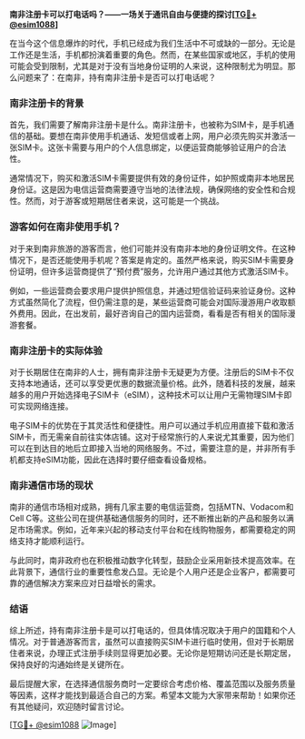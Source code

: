 **南非注册卡可以打电话吗？——一场关于通讯自由与便捷的探讨[[TG💪+ @esim1088](https://t.me/s/esim1088)]**

在当今这个信息爆炸的时代，手机已经成为我们生活中不可或缺的一部分。无论是工作还是生活，手机都扮演着重要的角色。然而，在某些国家或地区，手机的使用可能会受到限制，尤其是对于没有当地身份证明的人来说，这种限制尤为明显。那么问题来了：在南非，持有南非注册卡是否可以打电话呢？

### 南非注册卡的背景

首先，我们需要了解南非注册卡是什么。南非注册卡，也被称为SIM卡，是手机通信的基础。要想在南非使用手机通话、发短信或者上网，用户必须先购买并激活一张SIM卡。这张卡需要与用户的个人信息绑定，以便运营商能够验证用户的合法性。

通常情况下，购买和激活SIM卡需要提供有效的身份证件，如护照或南非本地居民身份证。这是因为电信运营商需要遵守当地的法律法规，确保网络的安全性和合规性。然而，对于游客或短期居住者来说，这可能是一个挑战。

### 游客如何在南非使用手机？

对于来到南非旅游的游客而言，他们可能并没有南非本地的身份证明文件。在这种情况下，是否还能使用手机呢？答案是肯定的。虽然严格来说，购买SIM卡需要身份证明，但许多运营商提供了“预付费”服务，允许用户通过其他方式激活SIM卡。

例如，一些运营商会要求用户提供护照信息，并通过短信验证码来验证身份。这种方式虽然简化了流程，但仍需注意的是，某些运营商可能会对国际漫游用户收取额外费用。因此，在出发前，最好咨询自己的国内运营商，看看是否有相关的国际漫游套餐。

### 南非注册卡的实际体验

对于长期居住在南非的人士，拥有南非注册卡无疑更为方便。注册后的SIM卡不仅支持本地通话，还可以享受更优惠的数据流量价格。此外，随着科技的发展，越来越多的用户开始选择电子SIM卡（eSIM），这种技术可以让用户无需物理SIM卡即可实现网络连接。

电子SIM卡的优势在于其灵活性和便捷性。用户可以通过手机应用直接下载和激活SIM卡，而无需亲自前往实体店铺。这对于经常旅行的人来说尤其重要，因为他们可以在到达目的地后立即接入当地的网络服务。不过，需要注意的是，并非所有手机都支持eSIM功能，因此在选择时要仔细查看设备规格。

### 南非通信市场的现状

南非的通信市场相对成熟，拥有几家主要的电信运营商，包括MTN、Vodacom和Cell C等。这些公司在提供基础通信服务的同时，还不断推出新的产品和服务以满足市场需求。例如，近年来兴起的移动支付平台和在线购物服务，都需要稳定的网络支持才能顺利运行。

与此同时，南非政府也在积极推动数字化转型，鼓励企业采用新技术提高效率。在此背景下，通信行业的重要性愈发凸显。无论是个人用户还是企业客户，都需要可靠的通信解决方案来应对日益增长的需求。

### 结语

综上所述，持有南非注册卡是可以打电话的，但具体情况取决于用户的国籍和个人情况。对于普通游客而言，虽然可以直接购买SIM卡进行临时使用，但对于长期居住者来说，办理正式注册手续则显得更加必要。无论你是短期访问还是长期定居，保持良好的沟通始终是关键所在。

最后提醒大家，在选择通信服务商时一定要综合考虑价格、覆盖范围以及服务质量等因素，这样才能找到最适合自己的方案。希望本文能为大家带来帮助！如果你还有其他疑问，欢迎随时留言讨论。

[[TG💪+ @esim1088](https://t.me/s/esim1088) ![Image](https://i.postimg.cc/4NQfJmqS/Snipaste-2025-05-13-00-14-12.png)]